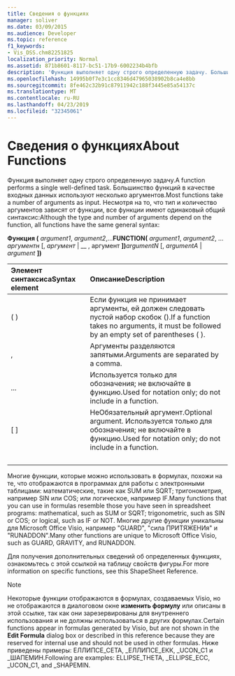 ```yaml
---
title: Сведения о функциях
manager: soliver
ms.date: 03/09/2015
ms.audience: Developer
ms.topic: reference
f1_keywords:
- Vis_DSS.chm82251825
localization_priority: Normal
ms.assetid: 871b8601-8117-bc51-17b9-6002234b4bfb
description: 'Функция выполняет одну строго определенную задачу. Большинство функций в качестве входных данных используют несколько аргументов. Несмотря на то, что тип и количество аргументов зависят от функции, все функции имеют одинаковый общий синтаксис:'
ms.openlocfilehash: 14995b0f7e3c1cc8346d47965038902b8ca4e8bb
ms.sourcegitcommit: 8fe462c32b91c87911942c188f3445e85a54137c
ms.translationtype: MT
ms.contentlocale: ru-RU
ms.lasthandoff: 04/23/2019
ms.locfileid: "32345061"
---
```

# <a name="about-functions"></a><span data-ttu-id="c38b0-105">Сведения о функциях</span><span class="sxs-lookup"><span data-stu-id="c38b0-105">About Functions</span></span>

<span data-ttu-id="c38b0-106">Функция выполняет одну строго определенную задачу.</span><span class="sxs-lookup"><span data-stu-id="c38b0-106">A function performs a single well-defined task.</span></span> <span data-ttu-id="c38b0-107">Большинство функций в качестве входных данных используют несколько аргументов.</span><span class="sxs-lookup"><span data-stu-id="c38b0-107">Most functions take a number of arguments as input.</span></span> <span data-ttu-id="c38b0-108">Несмотря на то, что тип и количество аргументов зависят от функции, все функции имеют одинаковый общий синтаксис:</span><span class="sxs-lookup"><span data-stu-id="c38b0-108">Although the type and number of arguments depend on the function, all functions have the same general syntax:</span></span>
  
 <span data-ttu-id="c38b0-109">**Функция (** _argument1_, _argument2_,...</span><span class="sxs-lookup"><span data-stu-id="c38b0-109">**FUNCTION(** _argument1_,  _argument2_, …</span></span>  <span data-ttu-id="c38b0-110">_аргументн_ [, _аргумент_ |  __ , аргумент **])**</span><span class="sxs-lookup"><span data-stu-id="c38b0-110">_argumentN_ [,  _argumentA_ |  _argument_ **])**</span></span>
  
|<span data-ttu-id="c38b0-111">**Элемент синтаксиса**</span><span class="sxs-lookup"><span data-stu-id="c38b0-111">**Syntax element**</span></span>|<span data-ttu-id="c38b0-112">**Описание**</span><span class="sxs-lookup"><span data-stu-id="c38b0-112">**Description**</span></span>|
|:-----|:-----|
| <span data-ttu-id="c38b0-113">( )</span><span class="sxs-lookup"><span data-stu-id="c38b0-113"></span></span>  <br/> | <span data-ttu-id="c38b0-114">Если функция не принимает аргументы, ей должен следовать пустой набор скобок ().</span><span class="sxs-lookup"><span data-stu-id="c38b0-114">If a function takes no arguments, it must be followed by an empty set of parentheses ( ).</span></span>  <br/> |
| <span data-ttu-id="c38b0-115">,</span><span class="sxs-lookup"><span data-stu-id="c38b0-115"></span></span>  <br/> | <span data-ttu-id="c38b0-116">Аргументы разделяются запятыми.</span><span class="sxs-lookup"><span data-stu-id="c38b0-116">Arguments are separated by a comma.</span></span>  <br/> |
| <span data-ttu-id="c38b0-117">...</span><span class="sxs-lookup"><span data-stu-id="c38b0-117"></span></span>  <br/> | <span data-ttu-id="c38b0-118">Используется только для обозначения; не включайте в функцию.</span><span class="sxs-lookup"><span data-stu-id="c38b0-118">Used for notation only; do not include in a function.</span></span>  <br/> |
| <span data-ttu-id="c38b0-119">[ ]</span><span class="sxs-lookup"><span data-stu-id="c38b0-119"></span></span>  <br/> | <span data-ttu-id="c38b0-120">НеОбязательный аргумент.</span><span class="sxs-lookup"><span data-stu-id="c38b0-120">Optional argument.</span></span> <span data-ttu-id="c38b0-121">Используется только для обозначения; не включайте в функцию.</span><span class="sxs-lookup"><span data-stu-id="c38b0-121">Used for notation only; do not include in a function.</span></span>  <br/> |
| |  <br/> | <span data-ttu-id="c38b0-122">Выбор; Допускается включение _аргумента_ или аргумента. __</span><span class="sxs-lookup"><span data-stu-id="c38b0-122">A choice; you can include  _argumentA_ or  _argument_.</span></span> <span data-ttu-id="c38b0-123">Используется только для обозначения; не включайте в функцию.</span><span class="sxs-lookup"><span data-stu-id="c38b0-123">Used for notation only; do not include in a function.</span></span>  <br/> |
   
<span data-ttu-id="c38b0-124">Многие функции, которые можно использовать в формулах, похожи на те, что отображаются в программах для работы с электронными таблицами: математические, такие как SUM или SQRT; тригонометрия, например SIN или COS; или логическое, например IF.</span><span class="sxs-lookup"><span data-stu-id="c38b0-124">Many functions that you can use in formulas resemble those you have seen in spreadsheet programs: mathematical, such as SUM or SQRT; trigonometric, such as SIN or COS; or logical, such as IF or NOT.</span></span> <span data-ttu-id="c38b0-125">Многие другие функции уникальны для Microsoft Office Visio, например "GUARD", "сила ПРИТЯЖЕНИя" и "RUNADDON".</span><span class="sxs-lookup"><span data-stu-id="c38b0-125">Many other functions are unique to Microsoft Office Visio, such as GUARD, GRAVITY, and RUNADDON.</span></span>
  
<span data-ttu-id="c38b0-126">Для получения дополнительных сведений об определенных функциях, ознакомьтесь с этой ссылкой на таблицу свойств фигуры.</span><span class="sxs-lookup"><span data-stu-id="c38b0-126">For more information on specific functions, see this ShapeSheet Reference.</span></span>
  
> [!NOTE]
>  <span data-ttu-id="c38b0-127">Некоторые функции отображаются в формулах, создаваемых Visio, но не отображаются в диалоговом окне **изменить формулу** или описаны в этой ссылке, так как они зарезервированы для внутреннего использования и не должны использоваться в других формулах.</span><span class="sxs-lookup"><span data-stu-id="c38b0-127">Certain functions appear in formulas generated by Visio, but are not shown in the **Edit Formula** dialog box or described in this reference because they are reserved for internal use and should not be used in other formulas.</span></span> <span data-ttu-id="c38b0-128">Ниже приведены примеры: ЕЛЛИПСЕ_СЕТА, _ЕЛЛИПСЕ_ЕКК, _UCON_C1 и _ШАПЕМИН.</span><span class="sxs-lookup"><span data-stu-id="c38b0-128">Following are examples: ELLIPSE_THETA, _ELLIPSE_ECC, _UCON_C1, and _SHAPEMIN.</span></span> 
  


